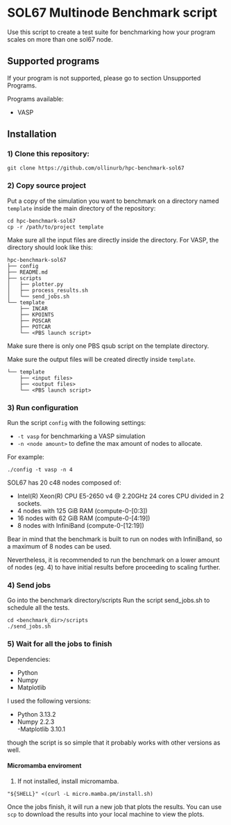 # SOL67 Multinode Benchmark script

Use this script to create a test suite for benchmarking how your program scales on more than one sol67 node.

## Supported programs

If your program is not supported, please go to section Unsupported Programs.

Programs available:
- VASP

## Installation

### 1) Clone this repository:
```
git clone https://github.com/ollinurb/hpc-benchmark-sol67
```

### 2) Copy source project

Put a copy of the simulation you want to benchmark on a directory named `template` inside the main directory of the repository:

```
cd hpc-benchmark-sol67
cp -r /path/to/project template
```

Make sure all the input files are directly inside the directory. 
For VASP, the directory should look like this:

```
hpc-benchmark-sol67
├── config
├── README.md
├── scripts
│   ├── plotter.py
│   ├── process_results.sh
│   └── send_jobs.sh
└── template
    ├── INCAR
    ├── KPOINTS
    ├── POSCAR
    ├── POTCAR
    └── <PBS launch script>
```

Make sure there is only one PBS qsub script on the template directory.

Make sure the output files will be created directly inside `template`.

```
└── template
    ├── <input files>
    ├── <output files>
    └── <PBS launch script>
```

### 3) Run configuration

Run the script `config` with the following settings:

- `-t vasp` for benchmarking a VASP simulation
- `-n <node amount>` to define the max amount of nodes to allocate.

For example:
```
./config -t vasp -n 4
```
SOL67 has 20 c48 nodes composed of:

- Intel(R) Xeon(R) CPU E5-2650 v4 @ 2.20GHz 24 cores CPU divided in 2 sockets.
- 4 nodes with 125 GiB RAM (compute-0-[0:3])
- 16 nodes with 62 GiB RAM (compute-0-[4:19])
- 8 nodes with InfiniBand (compute-0-[12:19])

Bear in mind that the benchmark is built to run on nodes with InfiniBand, so a maximum of 8 nodes can be used.

Nevertheless, it is recommended to run the benchmark on a lower amount of nodes (eg. 4) to have initial results before proceeding to scaling further.

### 4) Send jobs

Go into the benchmark directory/scripts
Run the script send_jobs.sh to schedule all the tests. 

```
cd <benchmark_dir>/scripts
./send_jobs.sh
```

### 5) Wait for all the jobs to finish

Dependencies:
- Python 
- Numpy
- Matplotlib

I used the following versions:
- Python 3.13.2
- Numpy 2.2.3  
-Matplotlib 3.10.1

 though the script is so simple that it probably works with other versions as well.

#### Micromamba enviroment

1) If not installed, install micromamba.

```
"${SHELL}" <(curl -L micro.mamba.pm/install.sh)
```



Once the jobs finish, it will run a new job that plots the results. You can use `scp` to download the results into your local machine to view the plots.
